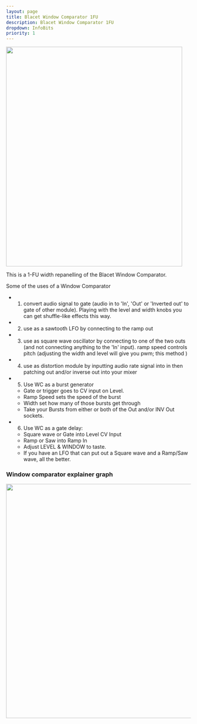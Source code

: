 ```yaml
---
layout: page
title: Blacet Window Comparator 1FU
description: Blacet Window Comparator 1FU
dropdown: InfoBits
priority: 1
---
```


<img src="https://raw.githubusercontent.com/FracModular/fracmodular.github.io/master/assets/img/WCExplainer.gif" 
     data-canonical-src="https://raw.githubusercontent.com/FracModular/fracmodular.github.io/master/assets/img/WCExplainer.gif" width="480" height="600" />



This is a 1-FU width repanelling of the Blacet Window Comparator.

Some of the uses of a Window Comparator

- 1) convert audio signal to gate (audio in to 'In', 'Out' or 'Inverted out' to gate of other module). Playing with the level and width knobs you can get shuffle-like effects this way.

- 2) use as a sawtooth LFO by connecting to the ramp out

- 3) use as square wave oscillator by connecting to one of the two outs (and not connecting anything to the 'In' input). ramp speed controls pitch (adjusting the width and level will give you pwm; this method )

- 4) use as distortion module by inputting audio rate signal into in then patching out and/or inverse out into your mixer

- 5) Use WC as a burst generator
    * Gate or trigger goes to CV input on Level.
    * Ramp Speed sets the speed of the burst
    * Width set how many of those bursts get through
    * Take your Bursts from either or both of the Out and/or INV Out sockets.


- 6) Use WC as a gate delay:
    * Square wave or Gate into Level CV Input
    * Ramp or Saw into Ramp In
    * Adjust LEVEL & WINDOW to taste.
    * If you have an LFO that can put out a Square wave and a Ramp/Saw wave, all the better.



### Window comparator explainer graph


<img src="https://raw.githubusercontent.com/FracModular/fracmodular.github.io/master/assets/img/WC_Exp2.png" 
     data-canonical-src="https://raw.githubusercontent.com/FracModular/fracmodular.github.io/master/assets/img/WC_Exp2.png" width="640" height="640" />
     
